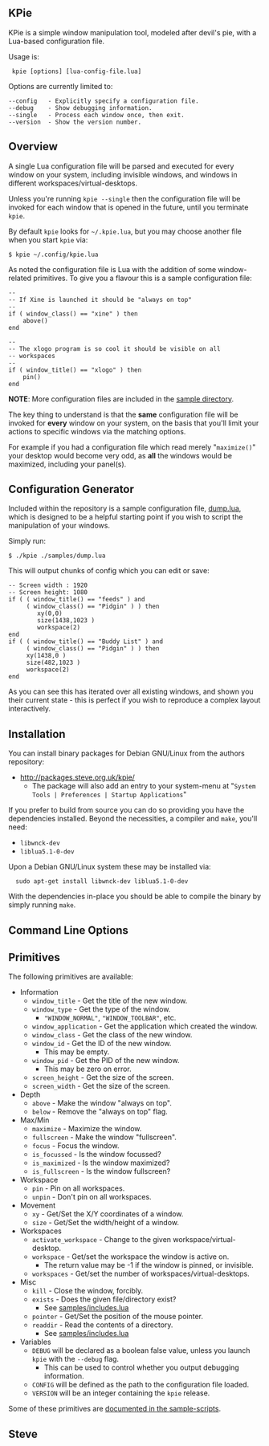 KPie
----

KPie is a simple window manipulation tool, modeled after devil's pie,
with a Lua-based configuration file.

Usage is:

     kpie [options] [lua-config-file.lua]

Options are currently limited to:

    --config   - Explicitly specify a configuration file.
    --debug    - Show debugging information.
    --single   - Process each window once, then exit.
    --version  - Show the version number.


Overview
--------

A single Lua configuration file will be parsed and executed for every
window on your system, including invisible windows, and windows in different
workspaces/virtual-desktops.

Unless you're running `kpie --single` then the configuration file
will be invoked for each window that is opened in the future, until
you terminate `kpie`.

By default `kpie` looks for `~/.kpie.lua`, but you may choose another
file when you start `kpie` via:

    $ kpie ~/.config/kpie.lua

As noted the configuration file is Lua with the addition of some
window-related primitives.  To give you a flavour this is a sample
configuration file:

    --
    -- If Xine is launched it should be "always on top"
    --
    if ( window_class() == "xine" ) then
        above()
    end

    --
    -- The xlogo program is so cool it should be visible on all
    -- workspaces
    --
    if ( window_title() == "xlogo" ) then
        pin()
    end

**NOTE**: More configuration files are included in the [sample directory](samples/).

The key thing to understand is that the **same** configuration file will be
invoked for **every** window on your system, on the basis that you'll limit
your actions to specific windows via the matching options.

For example if you had a configuration file which read merely "`maximize()`"
your desktop would become very odd, as **all** the windows would be maximized,
including your panel(s).



Configuration Generator
-----------------------

Included within the repository is a sample configuration file,
[dump.lua](samples/dump.lua), which is designed to be a helpful starting
point if you wish to script the manipulation of your windows.

Simply run:

    $ ./kpie ./samples/dump.lua

This will output chunks of config which you can edit or save:

    -- Screen width : 1920
    -- Screen height: 1080
    if ( ( window_title() == "feeds" ) and
         ( window_class() == "Pidgin" ) ) then
            xy(0,0)
            size(1438,1023 )
            workspace(2)
    end
    if ( ( window_title() == "Buddy List" ) and
         ( window_class() == "Pidgin" ) ) then
         xy(1438,0 )
         size(482,1023 )
         workspace(2)
    end

As you can see this has iterated over all existing windows, and shown
you their current state - this is perfect if you wish to reproduce a
complex layout interactively.



Installation
------------

You can install binary packages for Debian GNU/Linux from the authors
repository:

* http://packages.steve.org.uk/kpie/
   * The package will also add an entry to your system-menu at "`System Tools | Preferences | Startup Applications`"

If you prefer to build from source you can do so providing you have the
dependencies installed.  Beyond the necessities, a compiler and `make`,
you'll need:

* `libwnck-dev`
* `liblua5.1-0-dev`

Upon a Debian GNU/Linux system these may be installed via:

      sudo apt-get install libwnck-dev liblua5.1-0-dev

With the dependencies in-place you should be able to compile
the binary by simply running `make`.


Command Line Options
--------------------


Primitives
----------

The following primitives are available:

* Information
  * `window_title` - Get the title of the new window.
  * `window_type` - Get the type of the window.
     * `"WINDOW_NORMAL"`, `"WINDOW_TOOLBAR"`, etc.
  * `window_application` - Get the application which created the window.
  * `window_class` - Get the class of the new window.
  * `window_id` - Get the ID of the new window.
     * This may be empty.
  * `window_pid` - Get the PID of the new window.
     * This may be zero on error.
  * `screen_height` - Get the size of the screen.
  * `screen_width` - Get the size of the screen.
* Depth
  * `above` - Make the window "always on top".
  * `below` - Remove the "always on top" flag.
* Max/Min
  * `maximize` - Maximize the window.
  * `fullscreen` - Make the window "fullscreen".
  * `focus` - Focus the window.
  * `is_focussed` - Is the window focussed?
  * `is_maximized` - Is the window maximized?
  * `is_fullscreen` - Is the window fullscreen?
* Workspace
  * `pin` - Pin on all workspaces.
  * `unpin` - Don't pin on all workspaces.
* Movement
  * `xy` - Get/Set the X/Y coordinates of a window.
  * `size` - Get/Set the width/height of a window.
* Workspaces
  * `activate_workspace` - Change to the given workspace/virtual-desktop.
  * `workspace` - Get/set the workspace the window is active on.
    * The return value may be -1 if the window is pinned, or invisible.
  * `workspaces` - Get/set the number of workspaces/virtual-desktops.
* Misc
  * `kill` - Close the window, forcibly.
  * `exists` - Does the given file/directory exist?
    * See [samples/includes.lua](samples/includes.lua)
  * `pointer` - Get/Set the position of the mouse pointer.
  * `readdir` - Read the contents of a directory.
      * See [samples/includes.lua](samples/includes.lua)
* Variables
  * `DEBUG` will be declared as a boolean false value, unless you launch `kpie` with the `--debug` flag.
    * This can be used to control whether you output debugging information.
  * `CONFIG` will be defined as the path to the configuration file loaded.
  * `VERSION` will be an integer containing the `kpie` release.

Some of these primitives are [documented in the sample-scripts](samples/).

Steve
--
